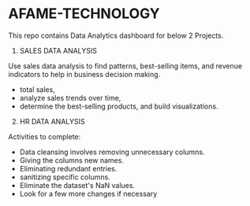# AFAME-TECHNOLOGY
This repo contains Data Analytics dashboard for below 2 Projects.



1. SALES DATA ANALYSIS
   
Use sales data analysis to find patterns, best-selling items, and revenue indicators to help in business decision making.
- total sales,
- analyze sales trends over time,
- determine the best-selling products, and build visualizations.

2. HR DATA ANALYSIS
   
Activities to complete:
- Data cleansing involves removing unnecessary columns.
- Giving the columns new names.
- Eliminating redundant entries.
- sanitizing specific columns.
- Eliminate the dataset's NaN values.
- Look for a few more changes if necessary


